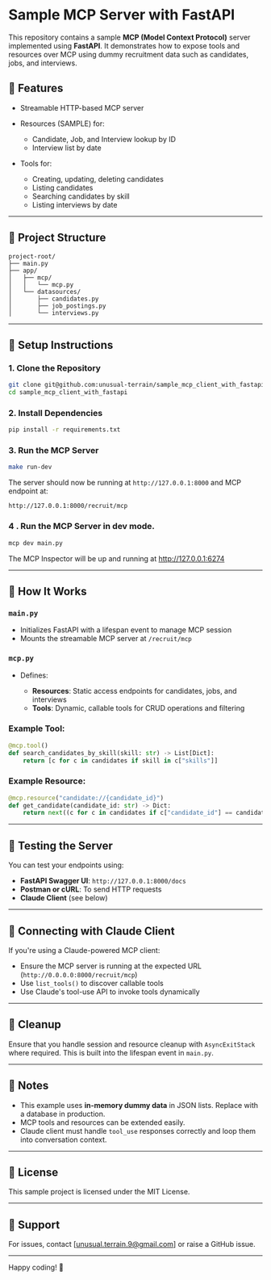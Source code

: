 # Sample MCP Server with FastAPI

This repository contains a sample **MCP (Model Context Protocol)** server implemented using **FastAPI**. It demonstrates how to expose tools and resources over MCP using dummy recruitment data such as candidates, jobs, and interviews.

## 🚀 Features

* Streamable HTTP-based MCP server
* Resources (SAMPLE) for:

  * Candidate, Job, and Interview lookup by ID
  * Interview list by date
* Tools for:

  * Creating, updating, deleting candidates
  * Listing candidates
  * Searching candidates by skill
  * Listing interviews by date

---

## 📁 Project Structure

```
project-root/
├── main.py
├── app/
│   ├── mcp/
│   │   └── mcp.py
│   └── datasources/
│       ├── candidates.py
│       ├── job_postings.py
│       └── interviews.py
```

---

## 🔧 Setup Instructions

### 1. Clone the Repository

```bash
git clone git@github.com:unusual-terrain/sample_mcp_client_with_fastapi.git
cd sample_mcp_client_with_fastapi
```


### 2. Install Dependencies

```bash
pip install -r requirements.txt
```


### 3. Run the MCP Server

```bash
make run-dev
```

The server should now be running at `http://127.0.0.1:8000` and MCP endpoint at:

```
http://127.0.0.1:8000/recruit/mcp
```

### 4 . Run the MCP Server in dev mode.

```bash
mcp dev main.py
```

The MCP Inspector will be up and running at http://127.0.0.1:6274

---

## 🧠 How It Works

### `main.py`

* Initializes FastAPI with a lifespan event to manage MCP session
* Mounts the streamable MCP server at `/recruit/mcp`

### `mcp.py`

* Defines:

  * **Resources**: Static access endpoints for candidates, jobs, and interviews
  * **Tools**: Dynamic, callable tools for CRUD operations and filtering

### Example Tool:

```python
@mcp.tool()
def search_candidates_by_skill(skill: str) -> List[Dict]:
    return [c for c in candidates if skill in c["skills"]]
```

### Example Resource:

```python
@mcp.resource("candidate://{candidate_id}")
def get_candidate(candidate_id: str) -> Dict:
    return next((c for c in candidates if c["candidate_id"] == candidate_id), None)
```

---

## 🧪 Testing the Server

You can test your endpoints using:

* **FastAPI Swagger UI**: `http://127.0.0.1:8000/docs`
* **Postman or cURL**: To send HTTP requests
* **Claude Client** (see below)

---

## 🤖 Connecting with Claude Client

If you're using a Claude-powered MCP client:

* Ensure the MCP server is running at the expected URL (`http://0.0.0.0:8000/recruit/mcp`)
* Use `list_tools()` to discover callable tools
* Use Claude's tool-use API to invoke tools dynamically

---

## 🧹 Cleanup

Ensure that you handle session and resource cleanup with `AsyncExitStack` where required. This is built into the lifespan event in `main.py`.

---

## 📌 Notes

* This example uses **in-memory dummy data** in JSON lists. Replace with a database in production.
* MCP tools and resources can be extended easily.
* Claude client must handle `tool_use` responses correctly and loop them into conversation context.

---

## 📄 License

This sample project is licensed under the MIT License.

---

## 🙋 Support

For issues, contact \[[unusual.terrain.9@gmail.com](mailto:unusual.terrain.9@gmail.com)] or raise a GitHub issue.

---

Happy coding! 🎉
